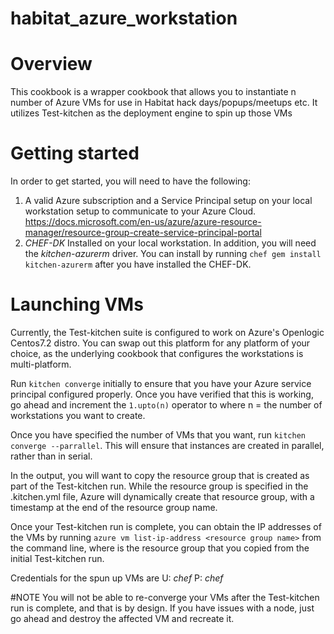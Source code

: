 # habitat_azure_workstation

# Overview
This cookbook is a wrapper cookbook that allows you to instantiate n number of Azure VMs for use in Habitat hack days/popups/meetups etc. It utilizes Test-kitchen as the deployment engine to spin up those VMs

# Getting started
In order to get started, you will need to have the following:
1. A valid Azure subscription and a Service Principal setup on your local workstation setup to communicate to your Azure Cloud. https://docs.microsoft.com/en-us/azure/azure-resource-manager/resource-group-create-service-principal-portal
2. *CHEF-DK* Installed on your local workstation. In addition, you will need the *kitchen-azurerm* driver. You can install by running `chef gem install kitchen-azurerm` after you have installed the CHEF-DK.

# Launching VMs

Currently, the Test-kitchen suite is configured to work on Azure's Openlogic Centos7.2 distro. You can swap out this platform for any platform of your choice, as the underlying cookbook that configures the workstations is multi-platform.

Run `kitchen converge` initially to ensure that you have your Azure service principal configured properly. Once you have verified that this is working, go ahead and increment the `1.upto(n)` operator to where n = the number of workstations you want to create.

Once you have specified the number of VMs that you want, run `kitchen converge --parrallel`. This will ensure that instances are created in parallel, rather than in serial.

In the output, you will want to copy the resource group that is created as part of the Test-kitchen run. While the resource group is specified in the .kitchen.yml file, Azure will dynamically create that resource group, with a timestamp at the end of the resource group name.

Once your Test-kitchen run is complete, you can obtain the IP addresses of the VMs by running `azure vm list-ip-address <resource group name>` from the command line, where <resource group name> is the resource group that you copied from the initial Test-kitchen run.

Credentials for the spun up VMs are U: *chef* P: *chef*

#NOTE
You will not be able to re-converge your VMs after the Test-kitchen run is complete, and that is by design. If you have issues with a node, just go ahead and destroy the affected VM and recreate it. 

